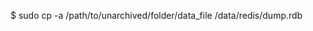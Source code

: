 <!-- post: database-backup_note -->


$ sudo cp -a /path/to/unarchived/folder/data_file /data/redis/dump.rdb
